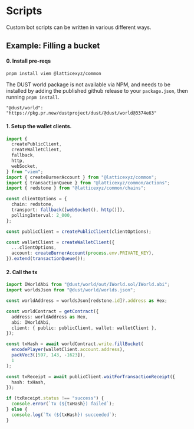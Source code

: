 # Scripts

Custom bot scripts can be written in various different ways.

## Example: Filling a bucket

#### 0. Install pre-reqs

```bash
pnpm install viem @latticexyz/common
```

The DUST world package is not available via NPM, and needs to be installed by adding the published github release to your `package.json`, then running `pnpm install`.

`"@dust/world": "https://pkg.pr.new/dustproject/dust/@dust/world@3374e63"`

#### 1. Setup the wallet clients.

```typescript
import {
  createPublicClient,
  createWalletClient,
  fallback,
  http,
  webSocket,
} from "viem";
import { createBurnerAccount } from "@latticexyz/common";
import { transactionQueue } from "@latticexyz/common/actions";
import { redstone } from "@latticexyz/common/chains";

const clientOptions = {
  chain: redstone,
  transport: fallback([webSocket(), http()]),
  pollingInterval: 2_000,
};

const publicClient = createPublicClient(clientOptions);

const walletClient = createWalletClient({
  ...clientOptions,
  account: createBurnerAccount(process.env.PRIVATE_KEY),
}).extend(transactionQueue());
```

#### 2. Call the tx

```typescript
import IWorldAbi from "@dust/world/out/IWorld.sol/IWorld.abi";
import worldsJson from "@dust/world/worlds.json";

const worldAddress = worldsJson[redstone.id]?.address as Hex;

const worldContract = getContract({
  address: worldAddress as Hex,
  abi: IWorldAbi,
  client: { public: publicClient, wallet: walletClient },
});

const txHash = await worldContract.write.fillBucket(
  encodePlayer(walletClient.account.address),
  packVec3([597, 143, -1623]),
  1
);

const txReceipt = await publicClient.waitForTransactionReceipt({
  hash: txHash,
});

if (txReceipt.status !== "success") {
  console.error(`Tx (${txHash}) failed`);
} else {
  console.log(`Tx (${txHash}) succeeded`);
}
```

